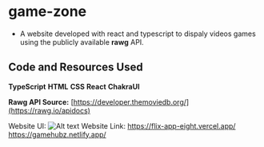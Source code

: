 # game-zone

- A website developed with react and typescript to dispaly videos games  using the publicly available **rawg**  API.


## Code and Resources Used

**TypeScript**
**HTML**
**CSS**
**React**
**ChakraUI**

**Rawg API Source:** [https://developer.themoviedb.org/](https://rawg.io/apidocs)

Website UI:
![Alt text](image.png)
Website Link: 
[https://flix-app-eight.vercel.app/
](https://gamehubz.netlify.app/)https://gamehubz.netlify.app/
